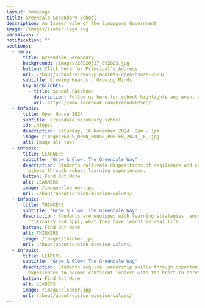 ```yaml
---
layout: homepage
title: Greendale Secondary School
description: An Isomer site of the Singapore Government
image: /images/isomer-logo.svg
permalink: /
notification: ""
sections:
  - hero:
      title: Greendale Secondary
      background: /images/20220517_092823.jpg
      button: Click here for Principal's Address
      url: /about/school-videos/p-address-open-house-2023/
      subtitle: Growing Hearts . Growing Minds
      key_highlights:
        - title: School Facebook
          description: Follow us here for school highlights and event updates!
          url: https://www.facebook.com/GreendaleSec/
  - infopic:
      title: Open House 2024
      subtitle: Greendale secondary school
      id: infopic
      description: Saturday, 16 November 2024  9am - 1pm
      image: /images/GDLS_OPEN_HOUSE_POSTER_2024__6_.jpg
      alt: Image alt text
  - infopic:
      title: LEARNERS
      subtitle: "Grow & Glow: The Greendale Way"
      description: Students cultivate dispositions of resilience and compassion for
        others through robust learning experiences.
      button: Find Out More
      alt: LEARNERS
      image: /images/learner.jpg
      url: /about/about/vision-mission-values/
  - infopic:
      title: THINKERS
      subtitle: "Grow & Glow: The Greendale Way"
      description: Students are equipped with learning strategies, encouraged to think
        critically and apply what they have learnt in real life.
      button: Find Out More
      alt: THINKERS
      image: /images/thinker.jpg
      url: /about/about/vision-mission-values/
  - infopic:
      title: LEADERS
      subtitle: "Grow & Glow: The Greendale Way"
      description: Students acquire leadership skills through opportunities and
        experiences to become confident leaders with the heart to serve.
      button: Find Out More
      alt: LEADERS
      image: /images/leader.jpg
      url: /about/about/vision-mission-values/
---
```

